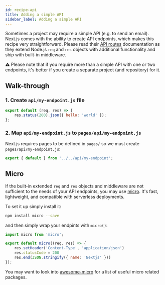 ```yaml
---
id: recipe-api
title: Adding a simple API
sidebar_label: Adding a simple API
---
```


Sometimes a project may require a simple API (e.g. to send an email). Next.js comes with the ability to create API endpoints, which makes this recipe very straightforward. Please read their [API routes](https://nextjs.org/docs#api-routes) documentation as they extend Node.js `req` and `res` objects with additional functionality and ship with built-in middleware.

⚠️ Please note that if you require more than a simple API with one or two endpoints, it's better if you create a separate project (and repository) for it.

## Walk-through

### 1. Create `api/my-endpoint.js` file

```js
export default (req, res) => {
    res.status(200).json({ hello: 'world' });
};
```

### 2. Map `api/my-endpoint.js` to `pages/api/my-endpoint.js`

Next.js requires pages to be defined in `pages/` so we must create `pages/api/my-endpoint.js`:

```js
export { default } from '../../api/my-endpoint';
```

## Micro

If the built-in extended `req` and `res` objects and middleware are not sufficient to the needs of your API endpoints, you may use [micro](https://github.com/zeit/micro). It's fast, lightweight, and compatible with serverless deployments.

To set it up simply install it:

```bash
npm install micro --save
```

and then simply wrap your endpints with `micro()`:

```js
import micro from 'micro';

export default micro((req, res) => {
    res.setHeader('Content-Type', 'application/json')
    res.statusCode = 200
    res.end(JSON.stringify({ name: 'Nextjs' }))
});
```

You may want to look into [awesome-micro](https://github.com/amio/awesome-micro) for a list of useful micro related packages.
